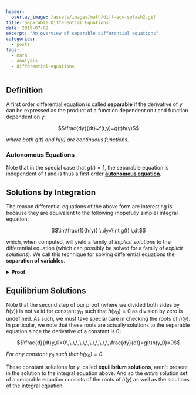```yaml
---
header:
  overlay_image: /assets/images/math/diff-eqs-splash2.gif
title: Separable Differential Equations
date: 2019-07-09
excerpt: "An overview of separable differential equations"
categories:
  - posts
tags: 
  - math
  - analysis
  - differential-equations
---
```


## Definition
A first order differential equation is called **separable** if the derivative of $y$ can be expressed as the product of a function dependent on $t$ and function dependent on $y$:

$$\frac{dy}{dt}=f(t,y)=g(t)h(y)$$

*where both $g(t)$ and $h(y)$ are continuous functions.*

<!--more-->

### Autonomous Equations
Note that in the special case that $g(t)=1$, the separable equation is independent of $t$ and is thus a first order [**autonomous equation**](\autonomous-equations).

<!-- Autonomous differential equations are ones that are independent of $t$. Instead they are dependent only on $y$ and, for higher order equations, $y$'s derivatives. -->

## Solutions by Integration
The reason differential equations of the above form are interesting is because they are equivalent to the following (hopefully simple) integral equation:

$$\int\frac{1}{h(y)} \,dy=\int g(t) \,dt$$

which, when computed, will yield a family of *implicit solutions* to the differential equation (which can possibly be solved for a family of *explicit solutions*). We call this technique for solving differential equations the **separation of variables**.

<details>
<summary><strong>Proof</strong></summary>

$$\begin{align*}
\frac{dy}{dt}&=g(t)h(y)\\
\frac{1}{h(y)}\frac{dy}{dt}&=g(t)&\text{(algebra)}\\
\int\frac{1}{h(y)}\frac{dy}{dt}\,dt&=\int g(t)\,dt&\text{(integrate with $dt$)}\\
\int\frac{1}{h(y)}\,dy&=\int g(t)\,dt&\text{(algebra)}
\end{align*}$$

<!-- <i>Note that for this proof we used non-standard analysis, which uses the hyperreal numbers to define derivatives and integrals. In particular, since integration is just a infinite summation and $\frac{dy}{dt}$ is just the ratio of infinitesimals, our cancellation of $dt$ in the last step was justified.</i> -->
<i>In the last step we multiply $\frac{dy}{dt}$ by $dt$ to get $dy$. This can be more directly justified using non-standard analysis where infinitesimal quantities are meaningful.</i>
</details>

## Equilibrium Solutions
Note that the second step of our proof (where we divided both sides by $h(y)$) is not valid for constant $y_0$ such that $h(y_0)=0$ as division by zero is undefined. As such, we must take special care in checking the roots of $h(y)$. In particular, we note that these roots are actually solutions to the separable equation since the derivative of a constant is $0$:

$$\frac{d}{dt}y_0=0\,\,\,\,\,\,\,\,\,\,\,\,\,\frac{dy}{dt}=g(t)h(y_0)=0$$

*For any constant $y_0$ such that $h(y_0)=0$.*

These constant solutions for $y$, called **equilibrium solutions**, aren't present in the solution to the integral equation above. And so the *entire* solution set of a separable equation consists of the roots of $h(y)$ as well as the solutions of the integral equation.

<!-- The solutions obtained by the separation of variables aren't the only ones. All the roots of $h(y)$ are also solutions to the separable differential equation. This is plain to see as for any constant $y_0$ such that $h(y_0)=0$ we have:

$$\frac{d}{dt}y_0=0\,\,\,\,\,\,\,\,\,\,\,\,\,\frac{dy}{dt}=g(t)h(y_0)=0$$

The reason these constant solutions for $y$, called **equilibrium solutions**, must be accounted for separately is because the left hand side of the integral equation:

$$\int\frac{1}{h(y)}\,dy$$

is undefined for $y$ such that $h(y)=0$ since division by zero is undefined.

As such, the *entire* solution set of a separable equation consists of both the roots of $h(y)$ as well as the solutions of the integral equation. -->